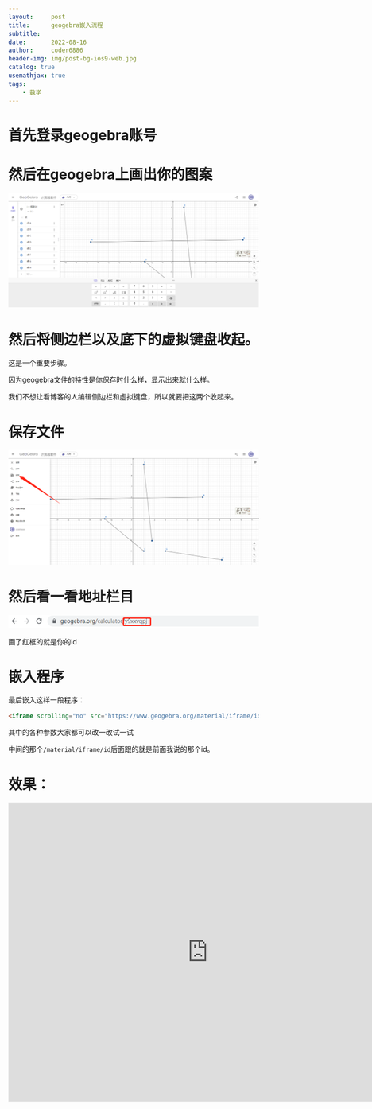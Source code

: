 ```yaml
---
layout:     post
title:      geogebra嵌入流程
subtitle:   
date:       2022-08-16
author:     coder6886
header-img: img/post-bg-ios9-web.jpg
catalog: true
usemathjax: true
tags:
    - 数学
---
```

# 首先登录geogebra账号

# 然后在geogebra上画出你的图案

![geogebra-embed-fig1](/img/geogebra-embed-fig1.png)

# 然后将侧边栏以及底下的虚拟键盘收起。

这是一个重要步骤。

因为geogebra文件的特性是你保存时什么样，显示出来就什么样。

我们不想让看博客的人编辑侧边栏和虚拟键盘，所以就要把这两个收起来。

# 保存文件

![geogebra-embed-fig2](/img/geogebra-embed-fig2.png)

# 然后看一看地址栏目

![geogebra-embed-fig3](/img/geogebra-embed-fig3.png)

画了红框的就是你的id

# 嵌入程序

最后嵌入这样一段程序：

```html
<iframe scrolling="no" src="https://www.geogebra.org/material/iframe/id/y9xxvqpj/width/800/height/600/border/888888/smb/false/stb/false/stbh/false/ai/false/asb/false/sri/true/rc/false/ld/true/sdz/true/ctl/false" width="800" height="600"  style="border: 1px solid #e4e4e4;border-radius: 0px;" frameborder="0"></iframe>
```

其中的各种参数大家都可以改一改试一试

中间的那个`/material/iframe/id`后面跟的就是前面我说的那个id。

# 效果：

<iframe scrolling="no" src="https://www.geogebra.org/material/iframe/id/y9xxvqpj/width/800/height/600/border/888888/smb/false/stb/false/stbh/false/ai/false/asb/false/sri/true/rc/false/ld/true/sdz/true/ctl/false" width="800" height="600"  style="border: 1px solid #e4e4e4;border-radius: 0px;" frameborder="0"></iframe>